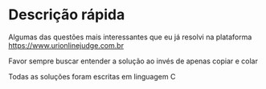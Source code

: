 # Descrição rápida
Algumas das questões mais interessantes que eu já resolvi na plataforma https://www.urionlinejudge.com.br

Favor sempre buscar entender a solução ao invés de apenas copiar e colar

Todas as soluções foram escritas em linguagem C
